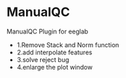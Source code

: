 # ManualQC
ManualQC Plugin for eeglab

* 1.Remove Stack and Norm function
* 2.add interpolate features
* 3.solve reject bug
* 4.enlarge the plot window
